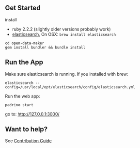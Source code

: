 ## Get Started

install
* ruby 2.2.2 (slightly older versions probably work)
* [elasticsearch], On OSX: ```brew install elasticsearch```

```
cd open-data-maker
gem install bundler && bundle install
```

## Run the App

Make sure elasticsearch is running.  If you installed with brew:
```
elasticsearch --config=/usr/local/opt/elasticsearch/config/elasticsearch.yml
```

Run the web app:
```
padrino start
```

go to: http://127.0.0.1:3000/

## Want to help?

See [Contribution Guide](CONTRIBUTING.md)


[elasticsearch]: https://www.elastic.co/products/elasticsearch
